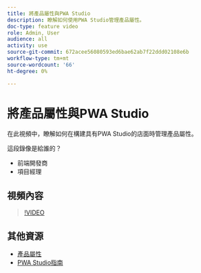```yaml
---
title: 將產品屬性與PWA Studio
description: 瞭解如何使用PWA Studio管理產品屬性。
doc-type: feature video
role: Admin, User
audience: all
activity: use
source-git-commit: 672acee56080593ed6bae62ab7f22ddd02108e6b
workflow-type: tm+mt
source-wordcount: '66'
ht-degree: 0%

---
```


# 將產品屬性與PWA Studio

在此視頻中，瞭解如何在構建具有PWA Studio的店面時管理產品屬性。

這段錄像是給誰的？

- 前端開發商
- 項目經理

## 視頻內容

>[!VIDEO](https://video.tv.adobe.com/v/343788?quality=12&learn=on)

## 其他資源

- [產品屬性](https://docs.magento.com/user-guide/stores/attributes-product.html)
- [PWA Studio指南](https://developer.adobe.com/commerce/pwa-studio/)
